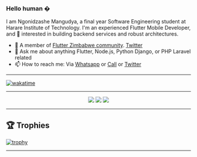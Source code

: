 ### Hello human �

I am Ngonidzashe Mangudya, a final year Software Engineering student at Harare Institute of Technology. I'm an experienced Flutter Mobile Developer, and 💯 interested in building backend services and robust architectures.

- 👯 A member of [Flutter Zimbabwe community](https://github.com/flutterdevzim/). [Twitter](https://twitter.com/FlutterZimbabwe)
- 💬 Ask me about anything Flutter, Node.js, Python Django, or PHP Laravel related
- 📫 How to reach me: Via [Whatsapp](https://api.whatsapp.com/send?phone=263777213388) or [Call](tel:263777213388) or [Twitter](https://twitter.com/iamngoni_)

---

[![wakatime](https://wakatime.com/badge/user/c0cf4283-a9c5-4c2b-b11a-ab0fff109b96.svg)](https://wakatime.com/@c0cf4283-a9c5-4c2b-b11a-ab0fff109b96)

---

<p align="center">
  <img src ="https://github-readme-stats.vercel.app/api?username=iamngoni&show_icons=true&count_private=true&theme=darcula&hide_border=true&hide=issues,contribs&bg_color=00000000">
  <img src ="https://github-readme-stats.vercel.app/api/top-langs/?username=iamngoni&layout=compact&hide_border=true&theme=darcula&bg_color=00000000&langs_count=6">
  <img src ="https://github-readme-streak-stats.herokuapp.com?user=iamngoni&theme=darcula&hide_border=true&background=FFFFFF00">
</p>

---

## 🏆 Trophies

[![trophy](https://github-profile-trophy.vercel.app/?username=iamngoni&theme=onedark&margin-w=15&margin-h=15)](https://twitter.com/iamngoni_)

---
